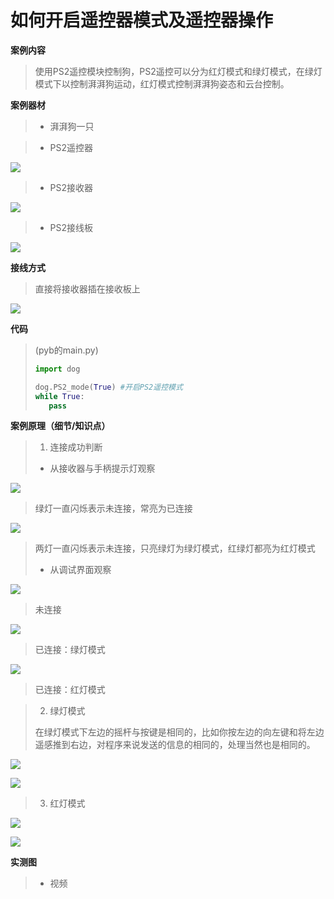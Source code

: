 # 如何开启遥控器模式及遥控器操作

**案例内容**

>​	使用PS2遥控模块控制狗，PS2遥控可以分为红灯模式和绿灯模式，在绿灯模式下以控制湃湃狗运动，红灯模式控制湃湃狗姿态和云台控制。

**案例器材**

>* 湃湃狗一只
>



>* PS2遥控器
>

![](/pic/ch4/4.3.1/1.png) 

>* PS2接收器
>

![](/pic/ch4/4.3.1/2.png) 

>* PS2接线板
>

![](/pic/ch4/4.3.1/3.png) 

**接线方式**

>直接将接收器插在接收板上

![](/pic/ch4/4.3.1/4.png) 

**代码**

>(pyb的main.py)
>```python
>import dog
>
>dog.PS2_mode(True) #开启PS2遥控模式
>while True:
>    pass
>```

**案例原理（细节/知识点）**

>1. 连接成功判断  
>
>-	从接收器与手柄提示灯观察  
>

![](/pic/ch4/4.3.1/5.png) 

>  绿灯一直闪烁表示未连接，常亮为已连接  
>

![](/pic/ch4/4.3.1/6.png) 

>  两灯一直闪烁表示未连接，只亮绿灯为绿灯模式，红绿灯都亮为红灯模式  
>
>-   从调试界面观察  
>

![](/pic/ch4/4.3.1/7.png) 

>  未连接  
>

![](/pic/ch4/4.3.1/8.png) 

>  已连接：绿灯模式  
>

![](/pic/ch4/4.3.1/9.png) 

>  已连接：红灯模式  
>

>2. 绿灯模式
>
>   在绿灯模式下左边的摇杆与按键是相同的，比如你按左边的向左键和将左边遥感推到右边，对程序来说发送的信息的相同的，处理当然也是相同的。  
>

![](/pic/ch4/4.3.1/10.png) 

![](/pic/ch4/4.3.1/11.png) 

>3. 红灯模式  
>

![](/pic/ch4/4.3.1/12.png) 

![](/pic/ch4/4.3.1/13.png) 

**实测图**

>- 视频